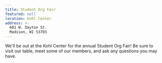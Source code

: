 ```yaml
---
title: Student Org Fair
featured: null
location: Kohl Center
address: >-
  601 W. Dayton St.
  Madison, WI 53703
---
```


We'll be out at the Kohl Center for the annual Student Org Fair! Be sure to visit our table, meet some of our members, and ask any questions you may have.
